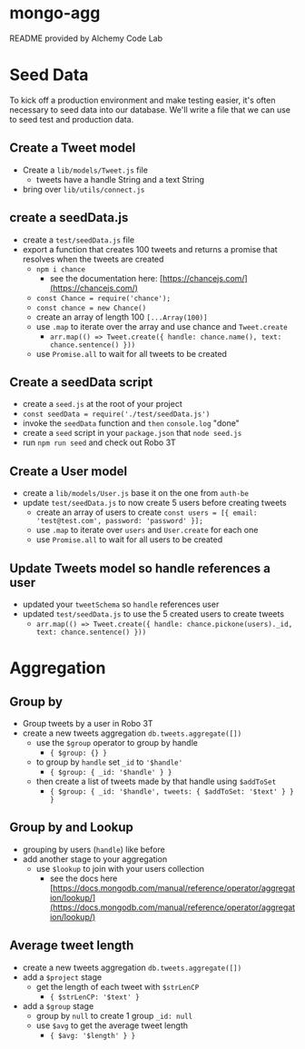 # mongo-agg
README provided by Alchemy Code Lab

# Seed Data

To kick off a production environment and make testing easier, it's often necessary
to seed data into our database. We'll write a file that we can use to seed test and
production data.

## Create a Tweet model

* Create a `lib/models/Tweet.js` file
  * tweets have a handle String and a text String
* bring over `lib/utils/connect.js`

## create a seedData.js

* create a `test/seedData.js` file
* export a function that creates 100 tweets and returns a promise that resolves when the
  tweets are created
  * `npm i chance`
    * see the documentation here: [https://chancejs.com/](https://chancejs.com/)
  * `const Chance = require('chance');`
  * `const chance = new Chance()`
  * create an array of length 100 `[...Array(100)]`
  * use `.map` to iterate over the array and use chance and `Tweet.create`
    * `arr.map(() => Tweet.create({ handle: chance.name(), text: chance.sentence() }))`
  * use `Promise.all` to wait for all tweets to be created

## Create a seedData script

* create a `seed.js` at the root of your project
* `const seedData = require('./test/seedData.js')`
* invoke the `seedData` function and `then` `console.log` "done"
* create a `seed` script in your `package.json` that `node seed.js`
* run `npm run seed` and check out Robo 3T

## Create a User model

* create a `lib/models/User.js` base it on the one from `auth-be`
* update `test/seedData.js` to now create 5 users before creating tweets
  * create an array of users to create
    `const users = [{ email: 'test@test.com', password: 'password' }];`
  * use `.map` to iterate over `users` and `User.create` for each one
  * use `Promise.all` to wait for all users to be created

## Update Tweets model so handle references a user

* updated your `tweetSchema` so `handle` references user
* updated `test/seedData.js` to use the 5 created users to create tweets
  * `arr.map(() => Tweet.create({ handle: chance.pickone(users)._id, text: chance.sentence() }))`


# Aggregation

## Group by

* Group tweets by a user in Robo 3T
* create a new tweets aggregation
  `db.tweets.aggregate([])`
  * use the `$group` operator to group by handle
    * `{ $group: {} }`
  * to group by `handle` set `_id` to `'$handle'`
    * `{ $group: { _id: '$handle' } }`
  * then create a list of tweets made by that handle using `$addToSet`
    * `{ $group: { _id: '$handle', tweets: { $addToSet: '$text' } } }`

## Group by and Lookup

* grouping by users (`handle`) like before
* add another stage to your aggregation
  * use `$lookup` to join with your users collection
    * see the docs here [https://docs.mongodb.com/manual/reference/operator/aggregation/lookup/](https://docs.mongodb.com/manual/reference/operator/aggregation/lookup/)

## Average tweet length

* create a new tweets aggregation
  `db.tweets.aggregate([])`
* add a `$project` stage
  * get the length of each tweet with `$strLenCP`
    * `{ $strLenCP: '$text' }`
* add a `$group` stage
  * group by `null` to create 1 group `_id: null`
  * use `$avg` to get the average tweet length
    * `{ $avg: '$length' } }`

